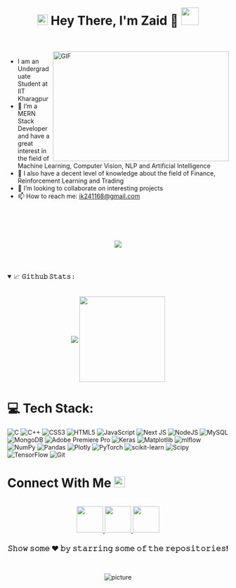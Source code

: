 <h1 align="center">
  <img src="GIF/Earth.gif" width="24px">
  Hey There, I'm Zaid 👋
  <img src="GIF/Hi.gif" width="40px" />
</h1>

<br/>
<br/>

<img align="right" height="250" width="400" alt="GIF" src="https://i.pinimg.com/originals/e4/26/70/e426702edf874b181aced1e2fa5c6cde.gif"/>

- I am an Undergraduate Student at IIT Kharagpur
- 👀 I’m a MERN Stack Developer and have a great interest in the field of Machine Learning, Computer Vision, NLP and Artificial Intelligence
- 🌱 I also have a decent level of knowledge about the field of Finance, Reinforcement Learning and Trading
- 💞️ I’m looking to collaborate on interesting projects
- 📫 How to reach me: ik241168@gmail.com

<br/>
<br/>


<!-- <p align="center">
  <code>
    <img src="https://img.shields.io/badge/dynamic/json?label=Gitwar%20Profile%20Score&style=for-the-badge&color=ee6f57&logo=github&logoColor=white&query=score&url=http%3A%2F%2Fgitwar-jayant.herokuapp.com%2Fapi%2FJayantGoel001" alt="𝙶𝚒𝚝𝚑𝚞𝚋 𝙿𝚛𝚘𝚏𝚒𝚕𝚎 𝚂𝚌𝚘𝚛𝚎">
  </code>
</p> -->

#
<p align="center">
  <img align="center" src="https://github-readme-streak-stats.herokuapp.com?user=zaid-24&theme=sunset-gradient&card_width=570"/>
</p>

<!-- [![GitHub Streak]()](https://git.io/streak-stats) -->
#
<br/>
<details open="">
<summary>
  <g-emoji class="g-emoji" alias="chart_with_upwards_trend" fallback-src="https://github.githubassets.com/images/icons/emoji/unicode/1f4c8.png">📈</g-emoji>
  <strong>𝙶𝚒𝚝𝚑𝚞𝚋 𝚂𝚝𝚊𝚝𝚜 : </strong>
</summary>
<br/>
<!-- [![Anurag's GitHub stats](https://github-readme-stats.vercel.app/api?username=zaid-24)](https://github.com/anuraghazra/github-readme-stats) -->
<!--   ![Top Langs](https://github-readme-stats.vercel.app/api/top-langs/?username=zaid-24&hide_progress=true) -->
<p align="center">
    <img align="center" src="https://github-readme-stats.vercel.app/api?username=zaid-24&theme=tokyonight&hide_border=false&include_all_commits=true&count_private=true"/>
    <img align="center" height="195px" src="https://github-readme-stats.vercel.app/api/top-langs/?username=zaid-24&theme=tokyonight&hide_border=false&include_all_commits=true&count_private=true&layout=compact" />
</p>
</details>

# 💻 Tech Stack:

![C](https://img.shields.io/badge/c-%2300599C.svg?style=for-the-badge&logo=c&logoColor=white) ![C++](https://img.shields.io/badge/c++-%2300599C.svg?style=for-the-badge&logo=c%2B%2B&logoColor=white) ![CSS3](https://img.shields.io/badge/css3-%231572B6.svg?style=for-the-badge&logo=css3&logoColor=white) ![HTML5](https://img.shields.io/badge/html5-%23E34F26.svg?style=for-the-badge&logo=html5&logoColor=white) ![JavaScript](https://img.shields.io/badge/javascript-%23323330.svg?style=for-the-badge&logo=javascript&logoColor=%23F7DF1E) ![Next JS](https://img.shields.io/badge/Next-black?style=for-the-badge&logo=next.js&logoColor=white) ![NodeJS](https://img.shields.io/badge/node.js-6DA55F?style=for-the-badge&logo=node.js&logoColor=white) ![MySQL](https://img.shields.io/badge/mysql-4479A1.svg?style=for-the-badge&logo=mysql&logoColor=white) ![MongoDB](https://img.shields.io/badge/MongoDB-%234ea94b.svg?style=for-the-badge&logo=mongodb&logoColor=white) ![Adobe Premiere Pro](https://img.shields.io/badge/Adobe%20Premiere%20Pro-9999FF.svg?style=for-the-badge&logo=Adobe%20Premiere%20Pro&logoColor=white) ![Keras](https://img.shields.io/badge/Keras-%23D00000.svg?style=for-the-badge&logo=Keras&logoColor=white) ![Matplotlib](https://img.shields.io/badge/Matplotlib-%23ffffff.svg?style=for-the-badge&logo=Matplotlib&logoColor=black) ![mlflow](https://img.shields.io/badge/mlflow-%23d9ead3.svg?style=for-the-badge&logo=numpy&logoColor=blue) ![NumPy](https://img.shields.io/badge/numpy-%23013243.svg?style=for-the-badge&logo=numpy&logoColor=white) ![Pandas](https://img.shields.io/badge/pandas-%23150458.svg?style=for-the-badge&logo=pandas&logoColor=white) ![Plotly](https://img.shields.io/badge/Plotly-%233F4F75.svg?style=for-the-badge&logo=plotly&logoColor=white) ![PyTorch](https://img.shields.io/badge/PyTorch-%23EE4C2C.svg?style=for-the-badge&logo=PyTorch&logoColor=white) ![scikit-learn](https://img.shields.io/badge/scikit--learn-%23F7931E.svg?style=for-the-badge&logo=scikit-learn&logoColor=white) ![Scipy](https://img.shields.io/badge/SciPy-%230C55A5.svg?style=for-the-badge&logo=scipy&logoColor=%white) ![TensorFlow](https://img.shields.io/badge/TensorFlow-%23FF6F00.svg?style=for-the-badge&logo=TensorFlow&logoColor=white) ![Git](https://img.shields.io/badge/git-%23F05033.svg?style=for-the-badge&logo=git&logoColor=white)

<h4 align="center">
 
<h1>
  Connect With Me
  <img src="https://github.com/JayantGoel001/JayantGoel001/blob/master/GIF/Handshake.gif" height="25px">
</h1>

<p align="center">
  <br>
  <a href="https://www.linkedin.com/in/-zaid-ahmed-khan/" target="_blank">
    <code><img height="60" width="60" src="https://github.com/gauravghongde/social-icons/blob/9d939e1c5b7ea4a24ac39c3e4631970c0aa1b920/SVG/Color/LinkedIN.svg"/></code>
  </a>
  <a href="https://www.facebook.com/profile.php?id=100016242972905" target="_blank">
    <code><img  height="60" width="60" src="https://github.com/gauravghongde/social-icons/blob/9d939e1c5b7ea4a24ac39c3e4631970c0aa1b920/SVG/Color/Facebook.svg"/></code>
  </a>
  <a href="https://www.instagram.com/zaid_a.k._/" target="_blank">
    <code><img  height="60" width="60" src="https://github.com/gauravghongde/social-icons/blob/9d939e1c5b7ea4a24ac39c3e4631970c0aa1b920/SVG/Color/Instagram.svg"/></code>
  </a>
</p>

<div align="center">

### 𝚂𝚑𝚘𝚠 𝚜𝚘𝚖𝚎 ❤️ 𝚋𝚢 𝚜𝚝𝚊𝚛𝚛𝚒𝚗𝚐 𝚜𝚘𝚖𝚎 𝚘𝚏 𝚝𝚑𝚎 𝚛𝚎𝚙𝚘𝚜𝚒𝚝𝚘𝚛𝚒𝚎𝚜!
<br />

![picture](https://raw.githubusercontent.com/saadeghi/saadeghi/master/dino.gif)

<br />

</div>

#

<!---
jamesbond2003/jamesbond2003 is a ✨ special ✨ repository because its `README.md` (this file) appears on your GitHub profile.
You can click the Preview link to take a look at your changes.
--->
